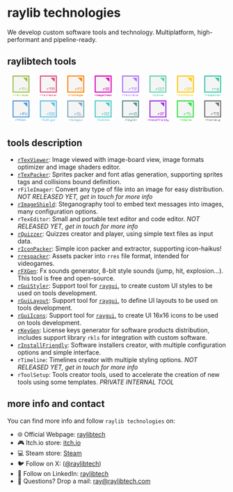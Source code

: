 # raylib technologies

We develop custom software tools and technology. Multiplatform, high-performant and pipeline-ready.

## raylibtech tools

<table border="0">
    <tbody style="border: none;">
        <!-- Row 1 -->
        <tr>
            <td style="border: none;"><a href="https://raylibtech.itch.io/rtexviewer"><img src="images/logo_rtexviewer.png" alt="rTexViewer"></a></td>
            <td style="border: none;"><a href="https://raylibtech.itch.io/rtexpacker"><img src="images/logo_rtexpacker.png" alt="rTexPacker"></a></td>
            <td style="border: none;"><img src="images/logo_rfileimager.png" alt="rFileImager"></a></td>
            <td style="border: none;"><a href="https://raylibtech.itch.io/rimageshield"><img src="images/logo_rimageshield.png" alt="rImageShield"></a></td>
            <td style="border: none;"><img src="images/logo_rtexteditor.png" alt="rTextEditor"></td>
            <td style="border: none;"><a href="https://raylibtech.itch.io/rquizzer"><img src="images/logo_rquizzer.png" alt="rQuizzer"></a></td>
            <td style="border: none;"><a href="https://raylibtech.itch.io/riconpacker"><img src="images/logo_riconpacker.png" alt="rIconPacker"></a></td>
            <td style="border: none;"><a href="https://raylibtech.itch.io/rrespacker"><img src="images/logo_rrespacker.png" alt="rrespacker"></a></td>
        </tr>
        <!-- Row 2 -->
        <tr>
            <td style="border: none;"><a href="https://raylibtech.itch.io/rfxgen"><img src="images/logo_rfxgen.png" alt="rFXGen"></a></td>
            <td style="border: none;"><a href="https://raylibtech.itch.io/rguistyler"><img src="images/logo_rguistyler.png" alt="rGuiStyler"></a></td>
            <td style="border: none;"><a href="https://raylibtech.itch.io/rguilayout"><img src="images/logo_rguilayout.png" alt="rGuiLayout"></a></td>
            <td style="border: none;"><a href="https://raylibtech.itch.io/rguiicons"><img src="images/logo_rguiicons.png" alt="rGuiIcons"></a></td>
            <td style="border: none;"><a href="https://raylibtech.itch.io/rkeygen"><img src="images/logo_rkeygen.png" alt="rKeyGen"></td>
            <td style="border: none;"><a href="https://raylibtech.itch.io/rinstallfriendly"><img src="images/logo_rinstallfriendly.png" alt="rInstallFriendly"></a></td>
            <td style="border: none;"><img src="images/logo_rtimeline.png" alt="rTimeline"></a></td>
            <td style="border: none;"><img src="images/logo_rtoolsetup.png" alt="rToolSetup"></td>
        </tr>
    </tbody>
</table>

## tools description

 - [`rTexViewer`](https://raylibtech.itch.io/rtexviewer): Image viewed with image-board view, image formats optimizer and image shaders editor.
 - [`rTexPacker`](https://raylibtech.itch.io/rtexpacker): Sprites packer and font atlas generation, supporting sprites tags and collisions bound definition.
 - `rFileImager`: Convert any type of file into an image for easy distribution. _NOT RELEASED YET, get in touch for more info_
 - [`rImageShield`](https://raylibtech.itch.io/rimageshield): Steganography tool to embed text messages into images, many configuration options.
 - `rTexEditor`: Small and portable text editor and code editor. _NOT RELEASED YET, get in touch for more info_
 - [`rQuizzer`](https://raylibtech.itch.io/rquizzer): Quizzes creator and player, using simple text files as input data.
 - [`rIconPacker`](https://raylibtech.itch.io/riconpacker): Simple icon packer and extractor, supporting icon-haikus!
 - [`rrespacker`](https://raylibtech.itch.io/rrespacker): Assets packer into `rres` file format, intended for videogames.
 - [`rFXGen`](https://raylibtech.itch.io/rfxgen): Fx sounds generator, 8-bit style sounds (jump, hit, explosion...). This tool is free and open-source.
 - [`rGuiStyler`](https://raylibtech.itch.io/rguistyler): Support tool for [`raygui`](https://github.com/raysan5/raygui), to create custom UI styles to be used on tools development.
 - [`rGuiLayout`](https://raylibtech.itch.io/rguilayout): Support tool for [`raygui`](https://github.com/raysan5/raygui), to define UI layouts to be used on tools development.
 - [`rGuiIcons`](https://raylibtech.itch.io/rguiicons): Support tool for [`raygui`](https://github.com/raysan5/raygui), to create UI 16x16 icons to be used on tools development.
 - [`rKeyGen`](https://raylibtech.itch.io/rkeygen): License keys generator for software products distribution, includes support library `rkls` for integration with custom software.
 - [`rInstallFriendly`](https://raylibtech.itch.io/rinstallfriendly): Software installers creator, with multiple configuration options and simple interface.
 - `rTimeline`: Timelines creator with multiple styling options. _NOT RELEASED YET, get in touch for more info_
 - `rToolSetup`: Tools creator tools, used to accelerate the creation of new tools using some templates. _PRIVATE INTERNAL TOOL_

## more info and contact

You can find more info and follow `raylib technologies` on:

- 🌐 Official Webpage: [raylibtech](https://www.raylibtech.com)
- 🎮 Itch.io store:  [itch.io](https://raylibtech.itch.io/) 
- 💻 Steam store: [Steam](https://store.steampowered.com/developer/raylibtech)
- 🐦 Follow on X: ([@raylibtech](https://x.com/raylibtech))
- 💼 Follow on LinkedIn: [raylibtech](https://www.linkedin.com/company/raylibtech)
- 📧 Questions? Drop a mail: ray@raylibtech.com


